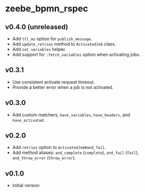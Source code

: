 # zeebe_bpmn_rspec

## v0.4.0 (unreleased)
- Add `ttl_ms` option for `publish_message`.
- Add `update_retries` method to `ActivatedJob` class.
- Add `set_variables` helper.
- Add support for `:fetch_variables` option when activating jobs.

## v0.3.1
- Use consistent activate request timeout.
- Provide a better error when a job is not activated.

## v0.3.0
- Add custom matchers, `have_variables`, `have_headers`, and `have_activated`.

## v0.2.0
- Add `retries` option to `ActivatedJob#and_fail`.
- Add method aliases: `and_complete` (`complete`), `and_fail` (`fail`), `and_throw_error` (`throw_error`).

## v0.1.0
- Initial version
